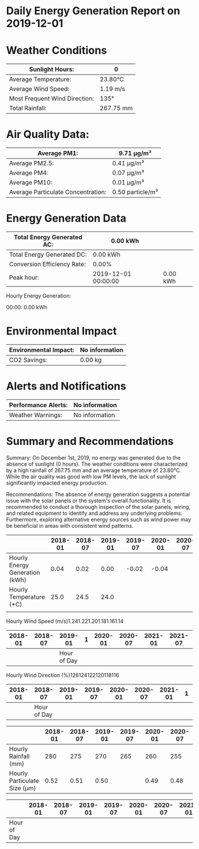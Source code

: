 # Daily Energy Generation Report on 2019-12-01

# Weather Conditions

|Sunlight Hours:|0|
|---|---|
|Average Temperature:|23.80°C|
|Average Wind Speed:|1.19 m/s|
|Most Frequent Wind Direction:|135°|
|Total Rainfall:|267.75 mm|

# Air Quality Data:

|Average PM1:|9.71 μg/m³|
|---|---|
|Average PM2.5:|0.41 μg/m³|
|Average PM4:|0.07 μg/m³|
|Average PM10:|0.01 μg/m³|
|Average Particulate Concentration:|0.50 particle/m³|

# Energy Generation Data

|Total Energy Generated AC:|0.00 kWh| |
|---|---|---|
|Total Energy Generated DC:|0.00 kWh| |
|Conversion Efficiency Rate:|0.00%| |
|Peak hour:|2019-12-01 00:00:00|0.00 kWh|

Hourly Energy Generation:

00:00:
0.00 kWh

# Environmental Impact

|Environmental Impact:|No information|
|---|---|
|CO2 Savings:|0.00 kg|

# Alerts and Notifications

|Performance Alerts:|No information|
|---|---|
|Weather Warnings:|No information|

# Summary and Recommendations

Summary: On December 1st, 2019, no energy was generated due to the absence of sunlight (0 hours). The weather conditions were characterized by a high rainfall of 267.75 mm and an average temperature of 23.80°C. While the air quality was good with low PM levels, the lack of sunlight significantly impacted energy production.

Recommendations: The absence of energy generation suggests a potential issue with the solar panels or the system's overall functionality. It is recommended to conduct a thorough inspection of the solar panels, wiring, and related equipment to identify and address any underlying problems. Furthermore, exploring alternative energy sources such as wind power may be beneficial in areas with consistent wind patterns.

| |2018-01|2018-07|2019-01|2019-07|2020-01|2020-07|2021-01|2021-07|2022-01|
|---|---|---|---|---|---|---|---|---|---|
|Hourly Energy Generation (kWh)|0.04|0.02|0.00|-0.02|-0.04| | | | |
|Hourly Temperature (*C)|25.0|24.5|24.0| | | | | | |
| | | | | | | | | | |

Hourly Wind Speed (m/s)1.241.221.201.181.161.14

|2018-01|2018-07|2019-01|1|2020-01|2020-07|2021-01|2021-07|2022-01|
|---|---|---|---|---|---|---|---|---|
| | |Hour of Day| | | | | | |

Hourly Wind Direction (%)126124122120118116

|2018-01|2018-07|2019-01|2019-07|2020-01|2020-07|2021-01|1|2022-01|
|---|---|---|---|---|---|---|---|---|
| |Hour of Day| | | | | | | |

| |2018-01|2018-07|2019-01|2019-07|2020-01|2020-07|2021-01|2021-07|2022-01|
|---|---|---|---|---|---|---|---|---|---|
|Hourly Rainfall (mm)|280|275|270|265|260|255| | | |
|Hourly Particulate Size (µm)|0.52|0.51|0.50| |0.49|0.48|0.47| | |

| |2018-01|2018-07|2019-01|2019-07|2020-01|2020-07|2021-01|2021-07|2022-01|
|---|---|---|---|---|---|---|---|---|---|
|Hour of Day| | | | | | | | | |